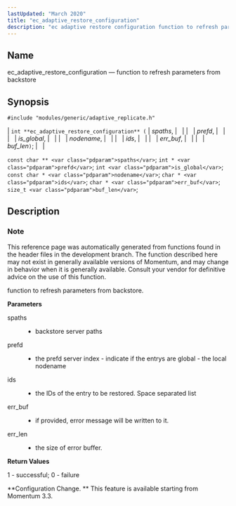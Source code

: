 ```yaml
---
lastUpdated: "March 2020"
title: "ec_adaptive_restore_configuration"
description: "ec adaptive restore configuration function to refresh parameters from backstore int ec adaptive restore configuration spaths prefd is global nodename ids err buf buf len const char spaths int prefd int is global const char nodename char ids char err buf size t buf len This reference page was automatically..."
---
```


<a name="apis.ec_adaptive_restore_configuration"></a> 
## Name

ec_adaptive_restore_configuration — function to refresh parameters from backstore

## Synopsis

`#include "modules/generic/adaptive_replicate.h"`

| `int **ec_adaptive_restore_configuration** (` | <var class="pdparam">spaths</var>, |   |
|   | <var class="pdparam">prefd</var>, |   |
|   | <var class="pdparam">is_global</var>, |   |
|   | <var class="pdparam">nodename</var>, |   |
|   | <var class="pdparam">ids</var>, |   |
|   | <var class="pdparam">err_buf</var>, |   |
|   | <var class="pdparam">buf_len</var>`)`; |   |

`const char ** <var class="pdparam">spaths</var>`;
`int * <var class="pdparam">prefd</var>`;
`int <var class="pdparam">is_global</var>`;
`const char * <var class="pdparam">nodename</var>`;
`char * <var class="pdparam">ids</var>`;
`char * <var class="pdparam">err_buf</var>`;
`size_t <var class="pdparam">buf_len</var>`;<a name="idp46748192"></a> 
## Description

### Note

This reference page was automatically generated from functions found in the header files in the development branch. The function described here may not exist in generally available versions of Momentum, and may change in behavior when it is generally available. Consult your vendor for definitive advice on the use of this function.

function to refresh parameters from backstore.

**<a name="idp46751072"></a> Parameters**

<dl class="variablelist">

<dt>spaths</dt>

<dd>

- backstore server paths

</dd>

<dt>prefd</dt>

<dd>

- the prefd server index - indicate if the entrys are global - the local nodename

</dd>

<dt>ids</dt>

<dd>

- the IDs of the entry to be restored. Space separated list

</dd>

<dt>err_buf</dt>

<dd>

- if provided, error message will be written to it.

</dd>

<dt>err_len</dt>

<dd>

- the size of error buffer.

</dd>

</dl>

**<a name="idp46761280"></a> Return Values**

1 - successful; 0 - failure

**Configuration Change. ** This feature is available starting from Momentum 3.3.